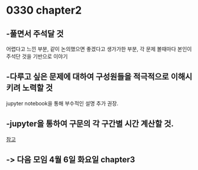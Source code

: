 

# 0330 chapter2
  ## -풀면서 주석달 것
  어렵다고 느낀 부분, 같이 논의했으면 좋겠다고 생가가한 부분, 각 문제 볼때마다 본인이 주석단 것을 기반으로 이야기
  
  ## -다루고 싶은 문제에 대하여 구성원들을 적극적으로 이해시키려 노력할 것
  jupyter notebook을 통해 부수적인 설명 추가 권장.
  
  ## -jupyter을 통하여 구문의 각 구간별 시간 계산할 것.
  [참고](https://velog.io/@log327/Jupyter-Notebook%EC%97%90%EC%84%9C-Magic-Command-%EC%82%AC%EC%9A%A9%ED%95%98%EA%B8%B0)

  ## -> 다음 모임 4월 6일 화요일 chapter3
